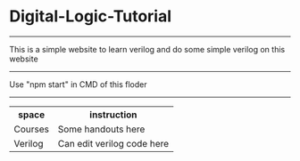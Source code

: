 # Digital-Logic-Tutorial
<HR>
This is a simple website to learn verilog and do some simple verilog on this website<HR>
Use "npm start" in CMD of this floder<HR>
<table>
  <tr><th>space</th><th>instruction</th></tr>
  <tr><td>Courses</td><td>Some handouts here</td></tr>
  <tr><td>Verilog</td><td>Can edit verilog code here</td></tr>
</table>
